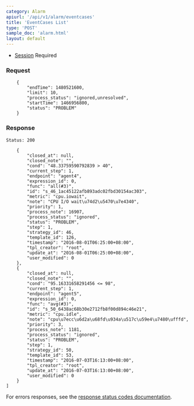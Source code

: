 ```yaml
---
category: Alarm
apiurl: '/api/v1/alarm/eventcases'
title: 'EventCases List'
type: 'POST'
sample_doc: 'alarm.html'
layout: default
---
```


* [Session](#/authentication) Required

### Request

```
    {
        "endTime": 1480521600,
        "limit": 10,
        "process_status": "ignored,unresolved",
        "startTime": 1466956800,
        "status": "PROBLEM"
    }
```

### Response

```Status: 200```
```
    {
        "closed_at": null,
        "closed_note": "",
        "cond": "48.33759590792839 > 40",
        "current_step": 1,
        "endpoint": "agent4",
        "expression_id": 0,
        "func": "all(#3)",
        "id": "s_46_1ac45122afb893adc02fbd30154ac303",
        "metric": "cpu.iowait",
        "note": "CPU I/O wait\u74d2\u5470\u7e4340",
        "priority": 1,
        "process_note": 16907,
        "process_status": "ignored",
        "status": "PROBLEM",
        "step": 1,
        "strategy_id": 46,
        "template_id": 126,
        "timestamp": "2016-08-01T06:25:00+08:00",
        "tpl_creator": "root",
        "update_at": "2016-08-01T06:25:00+08:00",
        "user_modified": 0
    },
    {
        "closed_at": null,
        "closed_note": "",
        "cond": "95.16331658291456 <= 98",
        "current_step": 1,
        "endpoint": "agent5",
        "expression_id": 0,
        "func": "avg(#3)",
        "id": "s_50_6438ac68b30e2712fb8f00d894c46e21",
        "metric": "cpu.idle",
        "note": "cpu\u7ecc\u6d2a\u68fd\u934a\u517c\u59e4\u7480\ufffd",
        "priority": 3,
        "process_note": 1181,
        "process_status": "ignored",
        "status": "PROBLEM",
        "step": 1,
        "strategy_id": 50,
        "template_id": 53,
        "timestamp": "2016-07-03T16:13:00+08:00",
        "tpl_creator": "root",
        "update_at": "2016-07-03T16:13:00+08:00",
        "user_modified": 0
    }
]
```

For errors responses, see the [response status codes documentation](#/response-status-codes).
